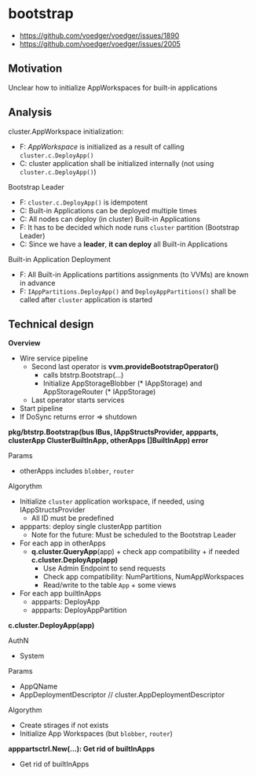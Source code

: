 # bootstrap

* https://github.com/voedger/voedger/issues/1890
* https://github.com/voedger/voedger/issues/2005

## Motivation

Unclear how to initialize AppWorkspaces for built-in applications

## Analysis

cluster.AppWorkspace initialization:

* F: _AppWorkspace_ is initialized as a result of calling `cluster.c.DeployApp()`
* C: cluster application shall be initialized internally (not using `cluster.c.DeployApp()`)

Bootstrap Leader

* F: `cluster.c.DeployApp()` is idempotent
* C: Built-in Applications can be deployed multiple times
* C: All nodes can deploy (in cluster) Built-in Applications
* F: It has to be decided which node runs `cluster` partition (Bootstrap Leader)
* C: Since we have a **leader**, **it can deploy** all Built-in Applications

Built-in Application Deployment

* F: All Built-in Applications partitions assignments (to VVMs) are known in advance
* F: `IAppPartitions.DeployApp()` and `DeployAppPartitions()` shall be called after `cluster` application is started

## Technical design

**Overview**

* Wire service pipeline
  * Second last operator is **vvm.provideBootstrapOperator()**
    - calls btstrp.Bootstrap(...)
    - Initialize AppStorageBlobber (* IAppStorage) and AppStorageRouter (* IAppStorage)
  * Last operator starts services
* Start pipeline
* If DoSync returns error => shutdown

**pkg/btstrp.Bootstrap(bus IBus, IAppStructsProvider, appparts, clusterApp ClusterBuiltInApp, otherApps \[]BuiltInApp) error**

Params
- otherApps includes `blobber`, `router`

Algorythm
* Initialize `cluster` application workspace, if needed, using IAppStructsProvider
  * All ID must be predefined
* appparts: deploy single clusterApp partition
  * Note for the future: Must be scheduled to the Bootstrap Leader
* For each app in otherApps
  * **q.cluster.QueryApp**(app) + check app compatibility + if needed **c.cluster.DeployApp(app)**
    * Use Admin Endpoint to send requests    
    * Check app compatibility: NumPartitions, NumAppWorkspaces
    * Read/write to the table `App` + some views
* For each app builtInApps
  * appparts: DeployApp
  * appparts: DeployAppPartition

**c.cluster.DeployApp(app)**

AuthN
- System

Params
- AppQName
- AppDeploymentDescriptor // cluster.AppDeploymentDescriptor

Algorythm
- Create stirages if not exists
- Initialize App Workspaces (but `blobber`, `router`)

**apppartsctrl.New(...): Get rid of builtInApps**

* Get rid of builtInApps
